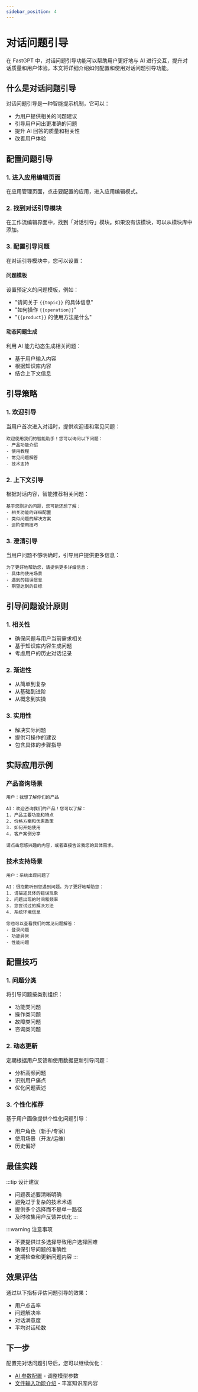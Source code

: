 ```yaml
---
sidebar_position: 4
---
```


# 对话问题引导

在 FastGPT 中，对话问题引导功能可以帮助用户更好地与 AI 进行交互，提升对话质量和用户体验。本文将详细介绍如何配置和使用对话问题引导功能。

## 什么是对话问题引导

对话问题引导是一种智能提示机制，它可以：
- 为用户提供相关的问题建议
- 引导用户问出更准确的问题
- 提升 AI 回答的质量和相关性
- 改善用户体验

## 配置问题引导

### 1. 进入应用编辑页面

在应用管理页面，点击要配置的应用，进入应用编辑模式。

### 2. 找到对话引导模块

在工作流编辑界面中，找到「对话引导」模块。如果没有该模块，可以从模块库中添加。

### 3. 配置引导问题

在对话引导模块中，您可以设置：

#### 问题模板
设置预定义的问题模板，例如：
- "请问关于 `{{topic}}` 的具体信息"
- "如何操作 `{{operation}}`"
- "`{{product}}` 的使用方法是什么"

#### 动态问题生成
利用 AI 能力动态生成相关问题：
- 基于用户输入内容
- 根据知识库内容
- 结合上下文信息

## 引导策略

### 1. 欢迎引导
当用户首次进入对话时，提供欢迎语和常见问题：

```
欢迎使用我们的智能助手！您可以询问以下问题：
- 产品功能介绍
- 使用教程
- 常见问题解答
- 技术支持
```

### 2. 上下文引导
根据对话内容，智能推荐相关问题：

```
基于您刚才的问题，您可能还想了解：
- 相关功能的详细配置
- 类似问题的解决方案
- 进阶使用技巧
```

### 3. 澄清引导
当用户问题不够明确时，引导用户提供更多信息：

```
为了更好地帮助您，请提供更多详细信息：
- 具体的使用场景
- 遇到的错误信息
- 期望达到的目标
```

## 引导问题设计原则

### 1. 相关性
- 确保问题与用户当前需求相关
- 基于知识库内容生成问题
- 考虑用户的历史对话记录

### 2. 渐进性
- 从简单到复杂
- 从基础到进阶
- 从概念到实操

### 3. 实用性
- 解决实际问题
- 提供可操作的建议
- 包含具体的步骤指导

## 实际应用示例

### 产品咨询场景
```
用户：我想了解你们的产品

AI：欢迎咨询我们的产品！您可以了解：
1. 产品主要功能和特点
2. 价格方案和优惠政策
3. 如何开始使用
4. 客户案例分享

请点击您感兴趣的内容，或者直接告诉我您的具体需求。
```

### 技术支持场景
```
用户：系统出现问题了

AI：很抱歉听到您遇到问题。为了更好地帮助您：
1. 请描述具体的错误现象
2. 问题出现的时间和频率
3. 您尝试过的解决方法
4. 系统环境信息

您也可以查看我们的常见问题解答：
- 登录问题
- 功能异常
- 性能问题
```

## 配置技巧

### 1. 问题分类
将引导问题按类别组织：
- 功能类问题
- 操作类问题
- 故障类问题
- 咨询类问题

### 2. 动态更新
定期根据用户反馈和使用数据更新引导问题：
- 分析高频问题
- 识别用户痛点
- 优化问题表述

### 3. 个性化推荐
基于用户画像提供个性化问题引导：
- 用户角色（新手/专家）
- 使用场景（开发/运维）
- 历史偏好

## 最佳实践

:::tip 设计建议
- 问题表述要清晰明确
- 避免过于复杂的技术术语
- 提供多个选择而不是单一路径
- 及时收集用户反馈并优化
:::

:::warning 注意事项
- 不要提供过多选择导致用户选择困难
- 确保引导问题的准确性
- 定期检查和更新问题内容
:::

## 效果评估

通过以下指标评估问题引导的效果：
- 用户点击率
- 问题解决率
- 对话满意度
- 平均对话轮数

## 下一步

配置完对话问题引导后，您可以继续优化：
- [AI 参数配置](./AI参数配置.md) - 调整模型参数
- [文件输入功能介绍](./文件输入功能介绍.md) - 丰富知识库内容
